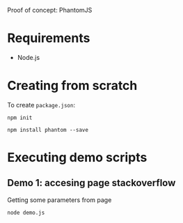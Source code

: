 Proof of concept: PhantomJS

# Requirements
* Node.js

# Creating from scratch
To create `package.json`:

```
npm init

npm install phantom --save
```

# Executing demo scripts
## Demo 1: accesing page stackoverflow
Getting some parameters from page
```
node demo.js
```

